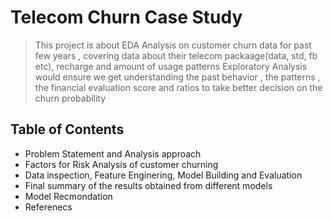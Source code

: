 # Telecom Churn Case Study
> This project is about EDA Analysis on customer churn data for past few years , covering data about their telecom packaage(data, std, fb etc), recharge and amount of usage patterns
Exploratory Analysis would ensure we get understanding the past behavior , the patterns , the financial evaluation score and ratios to take better decision on the churn probability

## Table of Contents
* Problem Statement and Analysis approach
* Factors for Risk Analysis of customer churning
* Data inspection, Feature Enginering, Model Building and Evaluation
* Final summary of the results obtained from different models
* Model Recmondation
* Referenecs

